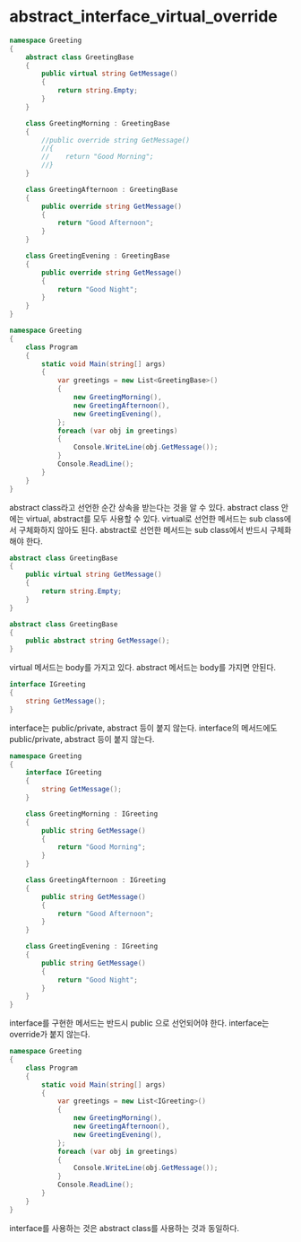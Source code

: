 # abstract_interface_virtual_override

```cs
namespace Greeting
{
    abstract class GreetingBase
    {
        public virtual string GetMessage()
        {
            return string.Empty;
        }
    }

    class GreetingMorning : GreetingBase
    {
        //public override string GetMessage()
        //{
        //    return "Good Morning";
        //}
    }

    class GreetingAfternoon : GreetingBase
    {
        public override string GetMessage()
        {
            return "Good Afternoon";
        }
    }

    class GreetingEvening : GreetingBase
    {
        public override string GetMessage()
        {
            return "Good Night";
        }
    }
}

namespace Greeting
{
    class Program
    {
        static void Main(string[] args)
        {
            var greetings = new List<GreetingBase>()
            {
                new GreetingMorning(),
                new GreetingAfternoon(),
                new GreetingEvening(),
            };
            foreach (var obj in greetings)
            {
                Console.WriteLine(obj.GetMessage());
            }
            Console.ReadLine();
        }
    }
}
```

abstract class라고 선언한 순간 상속을 받는다는 것을 알 수 있다.
abstract class 안에는 virtual, abstract를 모두 사용할 수 있다.
virtual로 선언한 메서드는 sub class에서 구체화하지 않아도 된다.
abstract로 선언한 메서드는 sub class에서 반드시 구체화해야 한다.

```cs
abstract class GreetingBase
{
    public virtual string GetMessage()
    {
        return string.Empty;
    }
}
```

```cs
abstract class GreetingBase
{
    public abstract string GetMessage();
}
```

virtual 메서드는 body를 가지고 있다.
abstract 메서드는 body를 가지면 안된다.

```cs
interface IGreeting
{
    string GetMessage();
}
```

interface는 public/private, abstract 등이 붙지 않는다.
interface의 메서드에도 public/private, abstract 등이 붙지 않는다.

```cs
namespace Greeting
{
    interface IGreeting
    {
        string GetMessage();
    }

    class GreetingMorning : IGreeting
    {
        public string GetMessage()
        {
            return "Good Morning";
        }
    }

    class GreetingAfternoon : IGreeting
    {
        public string GetMessage()
        {
            return "Good Afternoon";
        }
    }

    class GreetingEvening : IGreeting
    {
        public string GetMessage()
        {
            return "Good Night";
        }
    }
}
```

interface를 구현한 메서드는 반드시 public 으로 선언되어야 한다.
interface는 override가 붙지 않는다.

```cs
namespace Greeting
{
    class Program
    {
        static void Main(string[] args)
        {
            var greetings = new List<IGreeting>()
            {
                new GreetingMorning(),
                new GreetingAfternoon(),
                new GreetingEvening(),
            };
            foreach (var obj in greetings)
            {
                Console.WriteLine(obj.GetMessage());
            }
            Console.ReadLine();
        }
    }
}
```

interface를 사용하는 것은 abstract class를 사용하는 것과 동일하다.
